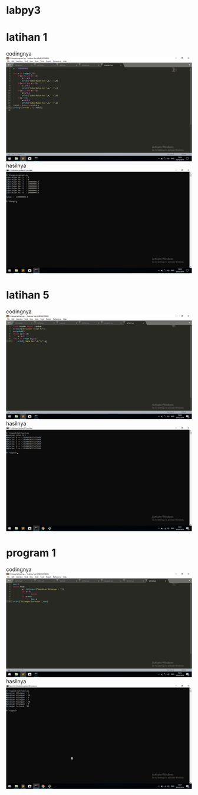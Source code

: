 # labpy3
# **latihan 1**

codingnya
![hasilnya](https://github.com/SheiladeviA/labpy3/blob/master/Screenshot%20(7).png)
hasilnya
![hasilnya](https://github.com/SheiladeviA/labpy3/blob/master/Screenshot%20(6).png)
# **latihan 5**

codingnya
![hasilnya](https://github.com/SheiladeviA/labpy3/blob/master/Screenshot%20(8).png)
hasilnya
![hasilnya](https://github.com/SheiladeviA/labpy3/blob/master/Screenshot%20(10).png)
# **program 1**

codingnya
![hasilnya](https://github.com/SheiladeviA/labpy3/blob/master/Screenshot%20(9).png)
hasilnya
![hasilnya](https://github.com/SheiladeviA/labpy3/blob/master/Screenshot%20(11).png)
